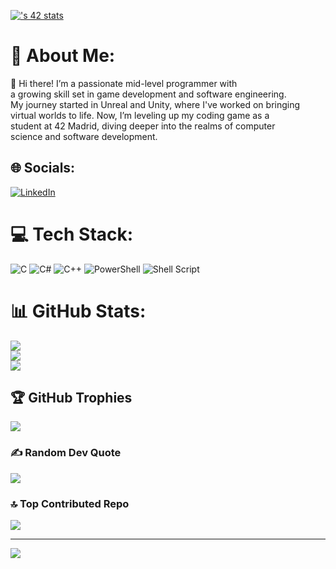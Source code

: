 [![<jaferna2>'s 42 stats](https://badge.mediaplus.ma/darkblue/<username>)](https://github.com/oakoudad/badge42)

# 💫 About Me:
👋 Hi there! I’m a passionate mid-level programmer with <br>a growing skill set in game development and software engineering. <br>My journey started in Unreal and Unity, where I've worked on bringing <br>virtual worlds to life. Now, I’m leveling up my coding game as a <br>student at 42 Madrid, diving deeper into the realms of computer<br>science and software development.


## 🌐 Socials:
[![LinkedIn](https://img.shields.io/badge/LinkedIn-%230077B5.svg?logo=linkedin&logoColor=white)](https://linkedin.com/in/https://www.linkedin.com/in/javier-fern%C3%A1ndez-correa-068884200/) 

# 💻 Tech Stack:
![C](https://img.shields.io/badge/c-%2300599C.svg?style=for-the-badge&logo=c&logoColor=white) ![C#](https://img.shields.io/badge/c%23-%23239120.svg?style=for-the-badge&logo=csharp&logoColor=white) ![C++](https://img.shields.io/badge/c++-%2300599C.svg?style=for-the-badge&logo=c%2B%2B&logoColor=white) ![PowerShell](https://img.shields.io/badge/PowerShell-%235391FE.svg?style=for-the-badge&logo=powershell&logoColor=white) ![Shell Script](https://img.shields.io/badge/shell_script-%23121011.svg?style=for-the-badge&logo=gnu-bash&logoColor=white) 
# 📊 GitHub Stats:
![](https://github-readme-stats.vercel.app/api?username=H0ll0wB01&theme=neon&hide_border=false&include_all_commits=true&count_private=true)<br/>
![](https://github-readme-streak-stats.herokuapp.com/?user=H0ll0wB01&theme=neon&hide_border=false)<br/>
![](https://github-readme-stats.vercel.app/api/top-langs/?username=H0ll0wB01&theme=neon&hide_border=false&include_all_commits=true&count_private=true&layout=compact)

## 🏆 GitHub Trophies
![](https://github-profile-trophy.vercel.app/?username=H0ll0wB01&theme=radical&no-frame=false&no-bg=true&margin-w=4)

### ✍️ Random Dev Quote
![](https://quotes-github-readme.vercel.app/api?type=horizontal&theme=radical)

### 🔝 Top Contributed Repo
![](https://github-contributor-stats.vercel.app/api?username=H0ll0wB01&limit=5&theme=neon&combine_all_yearly_contributions=true)

---
[![](https://visitcount.itsvg.in/api?id=H0ll0wB01&icon=0&color=0)](https://visitcount.itsvg.in)

<!-- Proudly created with GPRM ( https://gprm.itsvg.in ) -->
<!-- Proudly created with GPRM ( https://gprm.itsvg.in ) -->

